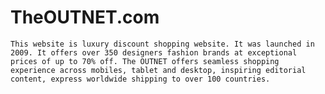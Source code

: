 
# TheOUTNET.com
	This website is luxury discount shopping website. It was launched in 2009. It offers over 350 designers fashion brands at exceptional prices of up to 70% off. The OUTNET offers seamless shopping experience across mobiles, tablet and desktop, inspiring editorial content, express worldwide shipping to over 100 countries. 
